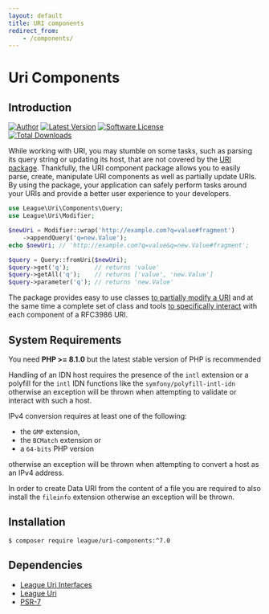 ```yaml
---
layout: default
title: URI components
redirect_from:
    - /components/
---
```


Uri Components
=======

Introduction
-------

[![Author](https://img.shields.io/badge/author-@nyamsprod-blue.svg?style=flat-square)](https://twitter.com/nyamsprod)
[![Latest Version](https://img.shields.io/github/release/thephpleague/uri-components.svg?style=flat-square)](https://github.com/thephpleague/uri-components/releases)
[![Software License](https://img.shields.io/badge/license-MIT-brightgreen.svg?style=flat-square)](LICENSE.md)<br>
[![Total Downloads](https://img.shields.io/packagist/dt/league/uri.svg?style=flat-square)](https://packagist.org/packages/league/uri)

While working with URI, you may stumble on some tasks, such as parsing its query string or updating its host,
that are not covered by the [URI package](/uri/7.0/).
Thankfully, the URI component package allows you to easily parse, create, manipulate URI components as well as partially
update URIs. By using the package, your application can safely perform tasks around your URIs and provide a better 
user experience to your developers.

~~~php
use League\Uri\Components\Query;
use League\Uri\Modifier;

$newUri = Modifier::wrap('http://example.com?q=value#fragment')
    ->appendQuery('q=new.Value');
echo $newUri; // 'http://example.com?q=value&q=new.Value#fragment';

$query = Query::fromUri($newUri);
$query->get('q');       // returns 'value'
$query->getAll('q');    // returns ['value', 'new.Value']
$query->parameter('q'); // returns 'new.Value'
~~~

The package provides easy to use classes [to partially modify a URI](/components/7.0/modifiers/)
and at the same time a complete set of class and tools [to specifically interact](/components/7.0/api/)
with each component of a RFC3986 URI.

System Requirements
-------

You need **PHP >= 8.1.0** but the latest stable version of PHP is recommended

Handling of an IDN host requires the presence of the `intl`
extension or a polyfill for the `intl` IDN functions like the
`symfony/polyfill-intl-idn` otherwise an exception will be thrown
when attempting to validate or interact with such a host.

IPv4 conversion requires at least one of the following:

- the `GMP` extension,
- the `BCMatch` extension or
- a `64-bits` PHP version

otherwise an exception will be thrown when attempting to convert a host
as an IPv4 address.

In order to create Data URI from the content of a file you are required to also
install the `fileinfo` extension otherwise an exception will be thrown.

Installation
--------

~~~
$ composer require league/uri-components:^7.0
~~~

Dependencies
-------

- [League Uri Interfaces](https://github.com/thephpleague/uri-interfaces)
- [League Uri](https://github.com/thephpleague/uri)
- [PSR-7](http://www.php-fig.org/psr/psr-7/)
